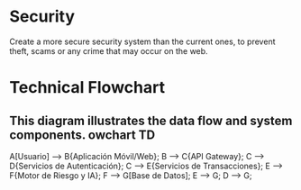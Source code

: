 # Security 

Create a more secure security system than the current ones, to prevent theft, scams or any crime that may occur on the web.

# Technical Flowchart
This diagram illustrates the data flow and system components.
owchart TD
---
A[Usuario] --> B{Aplicación Móvil/Web};
B --> C{API Gateway};
C --> D{Servicios de Autenticación};
C --> E{Servicios de Transacciones};
E --> F{Motor de Riesgo y IA};
F --> G[Base de Datos];
E --> G;
D --> G;